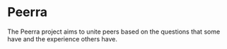 # Peerra

The Peerra project aims to unite peers based on the questions that some have and the experience others have.